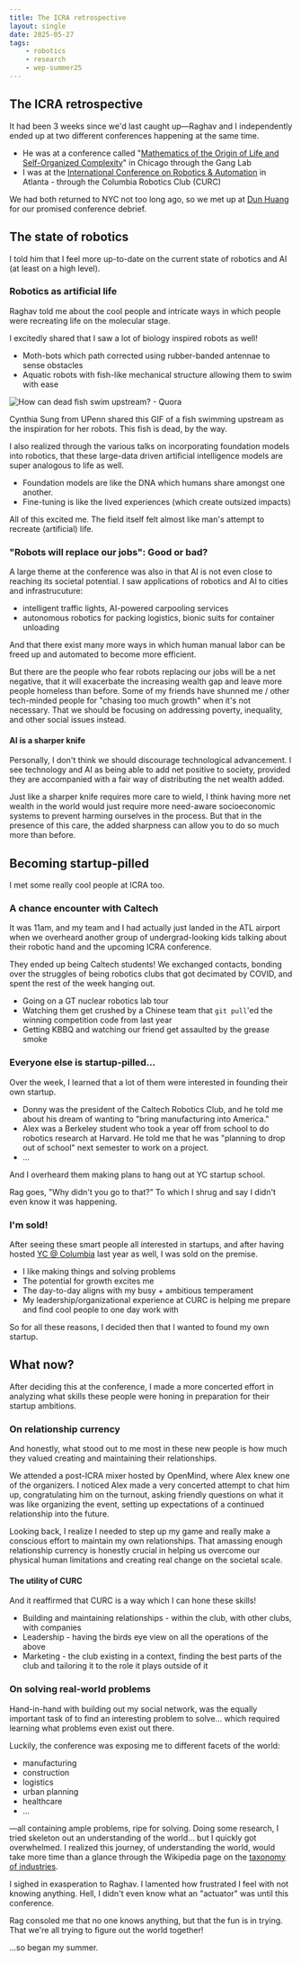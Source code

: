 ```yaml
---
title: The ICRA retrospective
layout: single
date: 2025-05-27
tags:
    - robotics
    - research
    - wep-summer25
---
```

## The ICRA retrospective
It had been 3 weeks since we'd last caught up—Raghav and I independently ended up at two different conferences happening at the same time.

- He was at a conference called "[Mathematics of the Origin of Life and Self-Organized Complexity](https://events.uchicago.edu/event/241997-mathematics-of-the-origin-of-life-and)" in Chicago through the Gang Lab
- I was at the [International Conference on Robotics & Automation](https://2025.ieee-icra.org/) in Atlanta - through the Columbia Robotics Club (CURC)

We had both returned to NYC not too long ago, so we met up at [Dun Huang](https://www.yelp.com/biz/dun-huang-upper-west-new-york-6) for our promised conference debrief.

## The state of robotics
I told him that I feel more up-to-date on the current state of robotics and AI (at least on a high level). 

### Robotics as artificial life
Raghav told me about the cool people and intricate ways in which people were recreating life on the molecular stage.

I excitedly shared that I saw a lot of biology inspired robots as well!

- Moth-bots which path corrected using rubber-banded antennae to sense obstacles
- Aquatic robots with fish-like mechanical structure allowing them to swim with ease

![How can dead fish swim upstream? - Quora](https://qph.cf2.quoracdn.net/main-qimg-bbce1636b22519a9ee6321ce3861d94d)

Cynthia Sung from UPenn shared this GIF of a fish swimming upstream as the inspiration for her robots. This fish is dead, by the way.

I also realized through the various talks on incorporating foundation models into robotics, that these large-data driven artificial intelligence models are super analogous to life as well.

- Foundation models are like the DNA which humans share amongst one another.
- Fine-tuning is like the lived experiences (which create outsized impacts)

All of this excited me. The field itself felt almost like man's attempt to recreate (artificial) life.

### "Robots will replace our jobs": Good or bad?
A large theme at the conference was also in that AI is not even close to reaching its societal potential. I saw applications of robotics and AI to cities and infrastrucuture:

- intelligent traffic lights, AI-powered carpooling services
- autonomous robotics for packing logistics, bionic suits for container unloading

And that there exist many more ways in which human manual labor can be freed up and automated to become more efficient.

But there are the people who fear robots replacing our jobs will be a net negative, that it will exacerbate the increasing wealth gap and leave more people homeless than before. Some of my friends have shunned me / other tech-minded people for "chasing too much growth" when it's not necessary. That we should be focusing on addressing poverty, inequality, and other social issues instead.

#### AI is a sharper knife
Personally, I don't think we should discourage technological advancement. I see technology and AI as being able to add net positive to society, provided they are accompanied with a fair way of distributing the net wealth added.

Just like a sharper knife requires more care to wield, I think having more net wealth in the world would just require more need-aware socioeconomic systems to prevent harming ourselves in the process. But that in the presence of this care, the added sharpness can allow you to do so much more than before.

## Becoming startup-pilled
I met some really cool people at ICRA too. 

### A chance encounter with Caltech
It was 11am, and my team and I had actually just landed in the ATL airport when we overheard another group of undergrad-looking kids talking about their robotic hand and the upcoming ICRA conference. 

They ended up being Caltech students! We exchanged contacts, bonding over the struggles of being robotics clubs that got decimated by COVID, and spent the rest of the week hanging out.

- Going on a GT nuclear robotics lab tour
- Watching them get crushed by a Chinese team that `git pull`'ed the winning competition code from last year
- Getting KBBQ and watching our friend get assaulted by the grease smoke

### Everyone else is startup-pilled...
Over the week, I learned that a lot of them were interested in founding their own startup.

- Donny was the president of the Caltech Robotics Club, and he told me about his dream of wanting to "bring manufacturing into America."
- Alex was a Berkeley student who took a year off from school to do robotics research at Harvard. He told me that he was "planning to drop out of school" next semester to work on a project.
- ...

And I overheard them making plans to hang out at YC startup school.

Rag goes, "Why didn't you go to that?" To which I shrug and say I didn't even know it was happening.

### I'm sold!
After seeing these smart people all interested in startups, and after having hosted [YC @ Columbia](https://events.ycombinator.com/yc-columbia) last year as well, I was sold on the premise.

- I like making things and solving problems
- The potential for growth excites me
- The day-to-day aligns with my busy + ambitious temperament
- My leadership/organizational experience at CURC is helping me prepare and find cool people to one day work with

So for all these reasons, I decided then that I wanted to found my own startup.

## What now?
After deciding this at the conference, I made a more concerted effort in analyzing what skills these people were honing in preparation for their startup ambitions.

### On relationship currency
And honestly, what stood out to me most in these new people is how much they valued creating and maintaining their relationships.

We attended a post-ICRA mixer hosted by OpenMind, where Alex knew one of the organizers. I noticed Alex made a very concerted attempt to chat him up, congratulating him on the turnout, asking friendly questions on what it was like organizing the event, setting up expectations of a continued relationship into the future.

Looking back, I realize I needed to step up my game and really make a conscious effort to maintain my own relationships. That amassing enough relationship currency is honestly crucial in helping us overcome our physical human limitations and creating real change on the societal scale.

#### The utility of CURC
And it reaffirmed that CURC is a way which I can hone these skills!

- Building and maintaining relationships - within the club, with other clubs, with companies
- Leadership - having the birds eye view on all the operations of the above
- Marketing - the club existing in a context, finding the best parts of the club and tailoring it to the role it plays outside of it

### On solving real-world problems
Hand-in-hand with building out my social network, was the equally important task of to find an interesting problem to solve... which required learning what problems even exist out there.

Luckily, the conference was exposing me to different facets of the world:

- manufacturing
- construction
- logistics
- urban planning
- healthcare
- ...

—all containing ample problems, ripe for solving. Doing some research, I tried skeleton out an understanding of the world... but I quickly got overwhelmed. I realized this journey, of understanding the world, would take more time than a glance through the Wikipedia page on the [taxonomy of industries](https://en.wikipedia.org/wiki/Outline_of_industry).

I sighed in exasperation to Raghav. I lamented how frustrated I feel with not knowing anything. Hell, I didn't even know what an "actuator" was until this conference.

Rag consoled me that no one knows anything, but that the fun is in trying.\
That we're all trying to figure out the world together!

...so began my summer.
